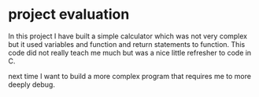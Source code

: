 # project evaluation 

In this project I have built a simple calculator which was not very complex but it used variables and function and return statements to function.
This code did not really teach me much but was a nice little refresher to code in C.


next time I want to build a more complex program that requires me to more deeply debug.